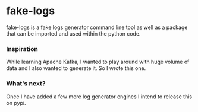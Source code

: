 # fake-logs

fake-logs is a fake logs generator command line tool as well as a package that can be imported and used within the python code.

### Inspiration

While learning Apache Kafka, I wanted to play around with huge volume of data and I also wanted to generate it. So I wrote this one.

### What's next?

Once I have added a few more log generator engines I intend to release this on pypi.
